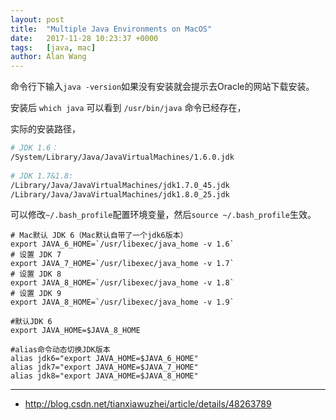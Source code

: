 ```yaml
---
layout: post
title:  "Multiple Java Environments on MacOS"
date:   2017-11-28 10:23:37 +0000
tags:   [java, mac]
author: Alan Wang
---
```


命令行下输入`java -version`如果没有安装就会提示去Oracle的网站下载安装。

安装后 `which java` 可以看到 `/usr/bin/java` 命令已经存在，

实际的安装路径，

```sh
# JDK 1.6：
/System/Library/Java/JavaVirtualMachines/1.6.0.jdk
 
# JDK 1.7&1.8:
/Library/Java/JavaVirtualMachines/jdk1.7.0_45.jdk
/Library/Java/JavaVirtualMachines/jdk1.8.0_25.jdk
```

可以修改`~/.bash_profile`配置环境变量，然后`source ~/.bash_profile`生效。

```
# Mac默认 JDK 6（Mac默认自带了一个jdk6版本）  
export JAVA_6_HOME=`/usr/libexec/java_home -v 1.6`  
# 设置 JDK 7  
export JAVA_7_HOME=`/usr/libexec/java_home -v 1.7`  
# 设置 JDK 8  
export JAVA_8_HOME=`/usr/libexec/java_home -v 1.8`  
# 设置 JDK 9  
export JAVA_8_HOME=`/usr/libexec/java_home -v 1.9`  
  
#默认JDK 6  
export JAVA_HOME=$JAVA_8_HOME  
  
#alias命令动态切换JDK版本  
alias jdk6="export JAVA_HOME=$JAVA_6_HOME"  
alias jdk7="export JAVA_HOME=$JAVA_7_HOME"  
alias jdk8="export JAVA_HOME=$JAVA_8_HOME"  
```



---

- http://blog.csdn.net/tianxiawuzhei/article/details/48263789